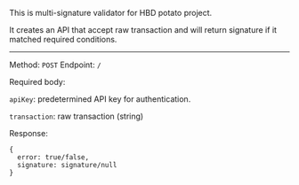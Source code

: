 This is multi-signature validator for HBD potato project.

It creates an API that accept raw transaction and will return signature if it matched required conditions.

---

Method: `POST`
Endpoint: `/`

Required body:

`apiKey`: predetermined API key for authentication.

`transaction`: raw transaction (string)

Response:

```
{
  error: true/false,
  signature: signature/null
}
```
